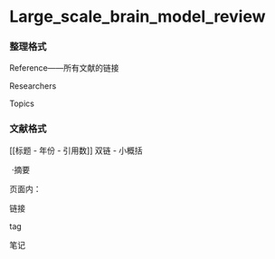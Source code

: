 # Large_scale_brain_model_review

### 整理格式

Reference——所有文献的链接

Researchers

Topics

### 文献格式

[[标题 - 年份 - 引用数]] 双链 - 小概括

​	·摘要

页面内：

链接

tag

笔记

​	


